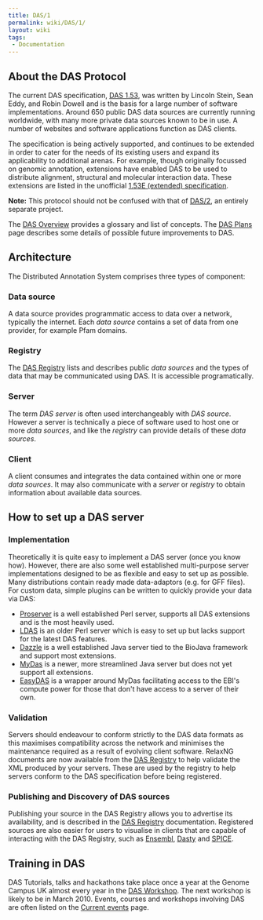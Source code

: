 ```yaml
---
title: DAS/1
permalink: wiki/DAS/1/
layout: wiki
tags:
 - Documentation
---
```


About the DAS Protocol
----------------------

The current DAS specification, [DAS
1.53](http://www.biodas.org/documents/spec-1.53.html), was written by
Lincoln Stein, Sean Eddy, and Robin Dowell and is the basis for a large
number of software implementations. Around 650 public DAS data sources
are currently running worldwide, with many more private data sources
known to be in use. A number of websites and software applications
function as DAS clients.

The specification is being actively supported, and continues to be
extended in order to cater for the needs of its existing users and
expand its applicability to additional arenas. For example, though
originally focussed on genomic annotation, extensions have enabled DAS
to be used to distribute alignment, structural and molecular interaction
data. These extensions are listed in the unofficial [1.53E (extended)
specification](http://www.dasregistry.org/spec_1.53E.jsp).

<b>Note:</b> This protocol should not be confused with that of
[DAS/2](/wiki/DAS/2 "wikilink"), an entirely separate project.

The [DAS Overview](/wiki/DAS/1/Overview "wikilink") provides a glossary and
list of concepts. The [DAS Plans](/wiki/DAS_Plans "wikilink") page describes
some details of possible future improvements to DAS.

Architecture
------------

The Distributed Annotation System comprises three types of component:

### Data source

A data source provides programmatic access to data over a network,
typically the internet. Each <i>data source</i> contains a set of data
from one provider, for example Pfam domains.

### Registry

The [ DAS Registry](/wiki/DasRegistry "wikilink") lists and describes public
<i>data sources</i> and the types of data that may be communicated using
DAS. It is accessible programatically.

### Server

The term <i>DAS server</i> is often used interchangeably with <i>DAS
source</i>. However a server is technically a piece of software used to
host one or more <i>data sources</i>, and like the <i>registry</i> can
provide details of these <i>data sources</i>.

### Client

A client consumes and integrates the data contained within one or more
<i>data sources</i>. It may also communicate with a <i>server</i> or
<i>registry</i> to obtain information about available data sources.

How to set up a DAS server
--------------------------

### Implementation

Theoretically it is quite easy to implement a DAS server (once you know
how). However, there are also some well established multi-purpose server
implementations designed to be as flexible and easy to set up as
possible. Many distributions contain ready made data-adaptors (e.g. for
GFF files). For custom data, simple plugins can be written to quickly
provide your data via DAS:

-   [Proserver](http://www.sanger.ac.uk/proserver/) is a well
    established Perl server, supports all DAS extensions and is the most
    heavily used.
-   [LDAS](http://biodas.org/servers/LDAS.html) is an older Perl server
    which is easy to set up but lacks support for the latest
    DAS features.
-   [Dazzle](http://www.biojava.org/wiki/Dazzle) is a well established
    Java server tied to the BioJava framework and support
    most extensions.
-   [MyDas](http://code.google.com/p/mydas/) is a newer, more
    streamlined Java server but does not yet support all extensions.
-   [EasyDAS](http://wwwdev.ebi.ac.uk/panda-srv/easydas/) is a wrapper
    around MyDas facilitating access to the EBI's compute power for
    those that don't have access to a server of their own.

### Validation

Servers should endeavour to conform strictly to the DAS data formats as
this maximises compatibility across the network and minimises the
maintenance required as a result of evolving client software. RelaxNG
documents are now available from the [DAS
Registry](/wiki/DasRegistry "wikilink") to help validate the XML produced by
your servers. These are used by the registry to help servers conform to
the DAS specification before being registered.

### Publishing and Discovery of DAS sources

Publishing your source in the DAS Registry allows you to advertise its
availability, and is described in the [DAS
Registry](/wiki/DasRegistry "wikilink") documentation. Registered sources are
also easier for users to visualise in clients that are capable of
interacting with the DAS Registry, such as
[Ensembl](http://www.ensembl.org/), [Dasty](http://www.ebi.ac.uk) and
[SPICE](http://www.efamily.org.uk/software/dasclients/spice/).

Training in DAS
---------------

DAS Tutorials, talks and hackathons take place once a year at the Genome
Campus UK almost every year in the [DAS
Workshop](http://www.sanger.ac.uk/Software/analysis/das/DASWorkshopHistory.shtml).
The next workshop is likely to be in March 2010. Events, courses and
workshops involving DAS are often listed on the [Current
events](/wiki/Current_events "wikilink") page.
